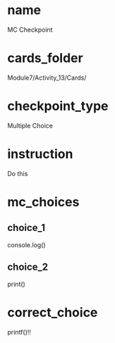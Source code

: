 # name
MC Checkpoint    

# cards_folder
Module7/Activity_13/Cards/

# checkpoint_type
Multiple Choice

# instruction
Do this     

# mc_choices

## choice_1
console.log()

## choice_2
print()

# correct_choice
printf()!!